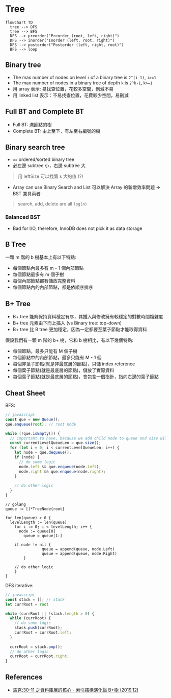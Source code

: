 # Tree

```mermaid
flowchart TD
  tree --> DFS
  tree --> BFS
  DFS --> preorder("Preorder (root, left, right)")
  DFS --> inorder("Inorder (left, root, right)")
  DFS --> postorder("Postorder (left, right, root)")
  BFS --> loop
```

## Binary tree

- The max number of nodes on level `i` of a binary tree is `2^(i-1)`, `i>=1`
- The max number of nodes in a binary tree of depth `k` is `2^k-1`, `k>=1`
- 用 array 表示: 易找查位置，花較多空間，刪減不易
- 用 linked list 表示：不易找查位置，花費較少空間，易刪減

## Full BT and Complete BT

- Full BT: 滿節點的樹
- Complete BT: 由上至下，有左至右編號的樹

## Binary search tree

- `==` ordered/sorted binary tree
- 必左邊 subtree 小，右邊 subtree 大

> 用 leftSize 可以找第 `k` 大的值 (?)

- Array can use Binary Search and List 可以解決 Array 的新增效率問題 => BST 兼具兩者

> search, add, delete are all `log(n)`

### Balanced BST

- Bad for I/O, therefore, InnoDB does not pick it as data storage

## B Tree

一顆 m 階的 b 樹基本上有以下特點:

- 每個節點內最多有 m - 1 個內部節點
- 每個節點最多有 m 個子樹
- 每個內部節點都有儲放完整資料
- 每個節點內的內部節點，都是依順序排序

## B+ Tree

- B+ tree 能夠保持資料穩定有序，其插入與修改擁有較穩定的對數時間複雜度
- B+ tree 元素由下而上插入 (vs Binary tree: top-down)
- B+ tree 比 B tree 更加穩定，因為一定都要至葉子節點才能取得資料

假設我們有一顆 m 階的 b+ 樹，它和 b 樹相比，有以下幾個特點:

- 每個節點，最多只能有 M 個子樹
- 每個節點中的內部節點，最多只能有 M - 1 個
- 每個非葉子節點(就是非最底層的節點)，只儲 index reference
- 每個葉子節點(就是最底層的節點)，儲放了實際資料
- 每個葉子節點(就是最底層的節點)，會包含一個指針，指向右邊的葉子節點

## Cheat Sheet

BFS:

```javascript
// javascript
const que = new Queue();
que.enqueue(root); // root node

while (!que.isEmpty()) {
  // important to have, because we add child node to queue and size will be changed
  const currentLevelQueueLen = que.size();
  for (let i = 0; i < currentLevelQueueLen; i++) {
    let node = que.dequeue();
    if (node) {
      // do some logic
      node.left && que.enqueue(node.left);
      node.right && que.enqueue(node.right);
    }
    
    // do other logic
  }
}
```

```golang
// golang
queue := []*TreeNode{root}

for len(queue) > 0 {
  levelLength := len(queue)
	for i := 0; i < levelLength; i++ {
	  node := queue[0]
		queue = queue[1:]
		
    if node != nil {
				queue = append(queue, node.Left)
				queue = append(queue, node.Right)
		}
    
    // do other logic
	}
}
```

DFS iterative:

```javascript
// javascript
const stack = []; // stack
let currRoot = root

while (currRoot || !stack.length > 0) {
  while (currRoot) {
    // do some logic
    stack.push(currRoot);
    currRoot = currRoot.left;
  }
  
  currRoot = stack.pop();
  // do other logic
  currRoot = currRoot.right;
}
```

## References

- [馬克;30-11 之資料庫層的核心 - 索引結構演化論 B+樹 (2019.12)](https://mark-lin.com/posts/20190911/)
